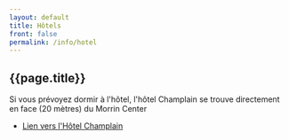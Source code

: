 ```yaml
---
layout: default
title: Hôtels
front: false
permalink: /info/hotel
---
```


<div>
<i class="fa fa-bed title-icon"></i>
<h2 id="hôtels"> {{page.title}}</h2>
</div>

Si vous prévoyez dormir à l'hôtel, l'hôtel Champlain se trouve directement en face (20 mètres) du Morrin Center

- [Lien vers l'Hôtel Champlain](https://hotelchamplain.hotelsduvieuxquebec.com/fr)


